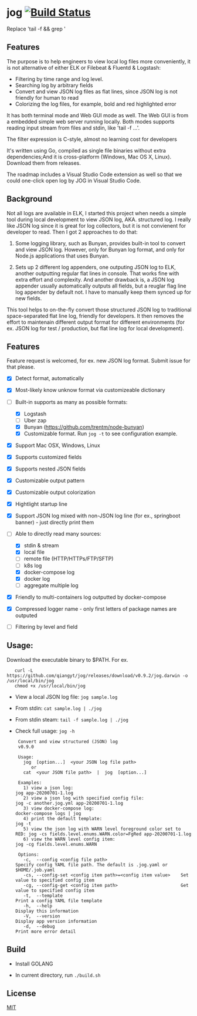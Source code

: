 # jog [![Build Status](https://travis-ci.org/qiangyt/jog.svg?branch=master)](https://travis-ci.org/qiangyt/jog)
Replace 'tail -f <log file> && grep <keyword>'

## Features
The purpose is to help engineers to view local log files more conveniently, it is not alternative of either ELK or Filebeat & Fluentd & Logstash:

   - Filtering by time range and log level.
   - Searching log by arbitrary fields
   - Convert and view JSON log files as flat lines, since JSON log is not friendly for human to read
   - Colorizing the log files, for example, bold and red highlighted error

It has both terminal mode and Web GUI mode as well. The Web GUI is from a embedded simple web server running locally. Both modes supports reading input stream from files and stdin, like 'tail -f ...'.

The filter expression is C-style, almost no learning cost for developers

It's written using Go, compiled as single file binaries without extra dependencies;And it is cross-platform (Windows, Mac OS X, Linux). Download them from releases.

The roadmap includes a Visual Studio Code extension as well so that we could one-click open log by JOG in Visual Studio Code.

## Background

Not all logs are available in ELK, I started this project when needs a simple tool during local development to view JSON log, AKA. structured log. I really like JSON log since it is great for log collectors, but it is not convienent for developer to read. Then I got 2 approaches to do that:

1. Some logging library, such as Bunyan, provides built-in tool to convert and view JSON log. However, only for Bunyan log format, and only for Node.js applications that uses Bunyan.

2. Sets up 2 different log appenders, one outputing JSON log to ELK, another outputting regular flat lines in console. That works fine with extra effort and complexity. And another drawback is, a JSON log appender usually automatically outputs all fields, but a reuglar flag line log appender by default not. I have to manually keep them synced up for new fields.

This tool helps to on-the-fly convert those structured JSON log to traditional space-separated flat line log, friendly for developers. It then removes the effort to maintenain different output format for different environments (for ex. JSON log for test / production, but flat line log for local development).

## Features

   Feature request is welcomed, for ex. new JSON log format. Submit issue for that please.

   - [x] Detect format, automatically

   - [x] Most-likely know unknow format via customizeable dictionary

   - [ ] Built-in supports as many as possible formats:

      - [x] Logstash
      - [ ] Uber zap
      - [x] Bunyan (https://github.com/trentm/node-bunyan)
      - [x] Customizable format. Run `jog -t` to see configuration example.

   - [x] Support Mac OSX, Windows, Linux

   - [x] Supports customized fields

   - [x] Supports nested JSON fields

   - [x] Customizable output pattern

   - [x] Customizable output colorization

   - [x] Hightlight startup line

   - [x]  Support JSON log mixed with non-JSON log line (for ex., springboot banner) - just directly print them

   - [ ] Able to directly read many sources:
      - [x] stdin & stream
      - [x] local file
      - [ ] remote file (HTTP/HTTPs/FTP/SFTP)
      - [ ] k8s log
      - [x] docker-compose log
      - [x] docker log
      - [ ] aggregate multiple log

   - [x]  Friendly to multi-containers log outputted by docker-compose

   - [x]  Compressed logger name - only first letters of package names are outputed

   - [ ]  Filtering by level and field

## Usage:
  Download the executable binary to $PATH. For ex.

  ```shell
     curl -L https://github.com/qiangyt/jog/releases/download/v0.9.2/jog.darwin -o /usr/local/bin/jog
     chmod +x /usr/local/bin/jog
  ```

   * View a local JSON log file: `jog sample.log`

   * From stdin: `cat sample.log | ./jog`

   * From stdin steam: `tail -f sample.log | ./jog`

   * Check full usage: `jog -h`

     ```
      Convert and view structured (JSON) log
      v0.9.0

      Usage:
        jog  [option...]  <your JSON log file path>
           or
        cat  <your JSON file path>  |  jog  [option...]

      Examples:
        1) view a json log:                                               jog app-20200701-1.log
        2) view a json log with specified config file:                    jog -c another.jog.yml app-20200701-1.log
        3) view docker-compose log:                                       docker-compose logs | jog
        4) print the default template:                                    jog -t
        5) view the json log with WARN level foreground color set to RED: jog -cs fields.level.enums.WARN.color=FgRed app-20200701-1.log
        6) view the WARN level config item:                               jog -cg fields.level.enums.WARN

      Options:
        -c,  --config <config file path>                            Specify config YAML file path. The default is .jog.yaml or $HOME/.job.yaml
        -cs, --config-set <config item path>=<config item value>    Set value to specified config item
        -cg, --config-get <config item path>                        Get value to specified config item
        -t,  --template                                             Print a config YAML file template
        -h,  --help                                                 Display this information
        -V,  --version                                              Display app version information
        -d,  --debug                                                Print more error detail
     ```

## Build

   *  Install GOLANG

   *  In current directory, run `./build.sh`

## License

[MIT](/LICENSE)
